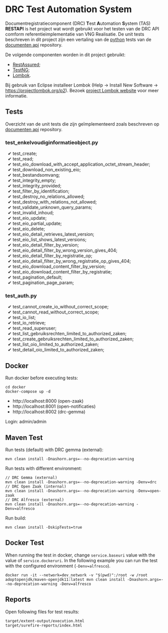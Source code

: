 # DRC Test Automation System

Documentregistratiecomponent (DRC) **T**est **A**utomation **S**ystem (TAS) **RESTAPI** is het project wat wordt gebruikt voor het testen van de DRC API comform referentieimplementatie van VNG Realisatie. De unit tests beschreven in dit project zijn een vertaling van de [python](https://www.python.org) tests van de [documenten api](https://github.com/VNG-Realisatie/documenten-api/tree/stable/1.0.x/src/drc/api/tests) repository.

De volgende componenten worden in dit project gebruikt:

* [RestAssured](https://rest-assured.io); 
* [TestNG](https://testng.org);
* [Lombok](https://projectlombok.org).

Bij gebruik van Eclipse installeer Lombok (Help -> Install New Software -> https://projectlombok.org/p2). Bezoek [project Lombok website](https://projectlombok.org/setup/eclipse) voor meer informatie.

## Tests

Overzicht van de unit tests die zijn geïmplementeerd zoals beschreven op [documenten api](https://github.com/VNG-Realisatie/documenten-api/tree/stable/1.0.x/src/drc/api/tests) repository.

### test_enkelvoudiginformatieobject.py

&nbsp;&nbsp;&#10004; test_create;\
&nbsp;&nbsp;&#10004; test_read;\
&nbsp;&nbsp;&#10004; test_eio_download_with_accept_application_octet_stream_header;\
&nbsp;&nbsp;&#10004; test_download_non_existing_eio;\
&nbsp;&nbsp;&#10004; test_bestandsomvang;\
&nbsp;&nbsp;&#10004; test_integrity_empty;\
&nbsp;&nbsp;&#10004; test_integrity_provided;\
&nbsp;&nbsp;&#10004; test_filter_by_identification;\
&nbsp;&nbsp;&#10004; test_destroy_no_relations_allowed;\
&nbsp;&nbsp;&#10004; test_destroy_with_relations_not_allowed;\
&nbsp;&nbsp;&#10004; test_validate_unknown_query_params;\
&nbsp;&nbsp;&#10004; test_invalid_inhoud;\
&nbsp;&nbsp;&#10004; test_eio_update;\
&nbsp;&nbsp;&#10004; test_eio_partial_update;\
&nbsp;&nbsp;&#10004; test_eio_delete;\
&nbsp;&nbsp;&#10004; test_eio_detail_retrieves_latest_version;\
&nbsp;&nbsp;&#10004; test_eio_list_shows_latest_versions;\
&nbsp;&nbsp;&#10004; test_eio_detail_filter_by_version;\
&nbsp;&nbsp;&#10004; test_eio_detail_filter_by_wrong_version_gives_404;\
&nbsp;&nbsp;&#10004; test_eio_detail_filter_by_registratie_op;\
&nbsp;&nbsp;&#10004; test_eio_detail_filter_by_wrong_registratie_op_gives_404;\
&nbsp;&nbsp;&#10004; test_eio_download_content_filter_by_version;\
&nbsp;&nbsp;&#10004; test_eio_download_content_filter_by_registratie;\
&nbsp;&nbsp;&#10004; test_pagination_default;\
&nbsp;&nbsp;&#10004; test_pagination_page_param;

### test_auth.py

&nbsp;&nbsp;&#10004; test_cannot_create_io_without_correct_scope; \
&nbsp;&nbsp;&#10004; test_cannot_read_without_correct_scope; \
&nbsp;&nbsp;&#10004; test_io_list;\
&nbsp;&nbsp;&#10004; test_io_retrieve;\
&nbsp;&nbsp;&#10004; test_read_superuser;\
&nbsp;&nbsp;&#10004; test_list_gebruiksrechten_limited_to_authorized_zaken;\
&nbsp;&nbsp;&#10004; test_create_gebruiksrechten_limited_to_authorized_zaken;\
&nbsp;&nbsp;&#10004; test_list_oio_limited_to_authorized_zaken;\
&nbsp;&nbsp;&#10004; test_detail_oio_limited_to_authorized_zaken;

## Docker

Run docker before executing tests:

```
cd docker
docker-compose up -d
```

* http://localhost:8000 (open-zaak)
* http://localhost:8001 (open-notificaties)
* http://localhost:8002 (drc-gemma)

Login: admin/admin

## Maven Test

Run tests (default) with DRC gemma (external):

```
mvn clean install -Dnashorn.args=--no-deprecation-warning
```

Run tests with different environment:

```
// DRC Gemma (external)
mvn clean install -Dnashorn.args=--no-deprecation-warning -Denv=drc
// DRC Open Zaak (internal)
mvn clean install -Dnashorn.args=--no-deprecation-warning -Denv=open-zaak
// DRC Alfresco (external)
mvn clean install -Dnashorn.args=--no-deprecation-warning -Denv=alfresco
```

Run build:

```
mvn clean install -DskipTests=true
```

## Docker Test

When running the test in docker, change `service.baseuri` value with the value of `service.dockeruri`. In the following example you can run the test with the configured environment (`-Denv=alfresco`).

```
docker run -it --network=dev_network -v "$(pwd)":/root -w /root adoptopenjdk/maven-openjdk11:latest mvn clean install -Dnashorn.args=--no-deprecation-warning -Denv=alfresco
```

## Reports

Open following files for test results:

```
target/extent-output/execution.html
target/surefire-reports/index.html
```